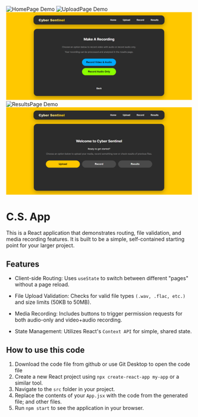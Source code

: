 ![HomePage Demo](src/assets/images/homepage-cs-react-app.png)
![UploadPage Demo](assets/images/UploadPage_CS-React-App.png)
![RecordPage Demo](app/src/assets/images/RecordPage_CS-React-App.png)
![ResultsPage Demo](src/assets/images/ResultsPage_CS-React-App.png)
![HomePage Demo](App/src/assets/images/homepage-cs-react-app.png)


# C.S. App
This is a React application that demonstrates routing, file validation, and media recording features. It is built to be a simple, self-contained starting point for your larger project.

## Features
* Client-side Routing: Uses `useState` to switch between different "pages" without a page reload.

* File Upload Validation: Checks for valid file types `(.wav, .flac, etc.)` and size limits (50KB to 50MB).

* Media Recording: Includes buttons to trigger permission requests for both audio-only and video+audio recording.

* State Management: Utilizes React's `Context API` for simple, shared state.



## How to use this code
1.  Download the code file from github or use Git Desktop to open the code file
2.  Create a new React project using `npx create-react-app my-app` or a similar tool.
3.  Navigate to the `src` folder in your project.
4.  Replace the contents of your `App.jsx` with the code from the generated file; and other files.
5.  Run `npm start` to see the application in your browser.
